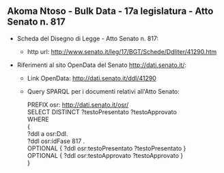 ## Akoma Ntoso - Bulk Data - 17a legislatura - Atto Senato n. 817 ##

* Scheda del Disegno di Legge - Atto Senato n. 817:
	* http url: http://www.senato.it/leg/17/BGT/Schede/Ddliter/41290.htm

* Riferimenti al sito OpenData del Senato http://dati.senato.it/:
	* Link OpenData: http://dati.senato.it/ddl/41290
	* Query SPARQL per i documenti relativi all'Atto Senato:

        PREFIX osr: <http://dati.senato.it/osr/>  
		SELECT DISTINCT ?testoPresentato ?testoApprovato  
		WHERE  
		{  
		    ?ddl a osr:Ddl.  
		    ?ddl osr:idFase 817 .  
		    OPTIONAL { ?ddl osr:testoPresentato ?testoPresentato }  
		    OPTIONAL { ?ddl osr:testoApprovato ?testoApprovato }  
		}
		